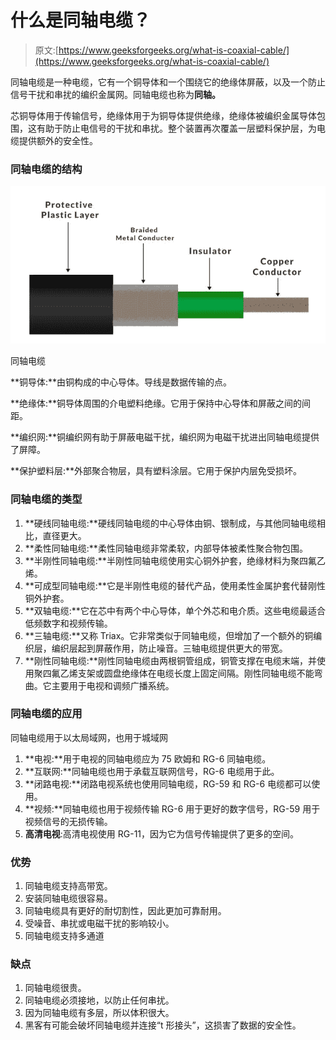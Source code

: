 # 什么是同轴电缆？

> 原文:[https://www.geeksforgeeks.org/what-is-coaxial-cable/](https://www.geeksforgeeks.org/what-is-coaxial-cable/)

同轴电缆是一种电缆，它有一个铜导体和一个围绕它的绝缘体屏蔽，以及一个防止信号干扰和串扰的编织金属网。同轴电缆也称为**同轴。**

芯铜导体用于传输信号，绝缘体用于为铜导体提供绝缘，绝缘体被编织金属导体包围，这有助于防止电信号的干扰和串扰。整个装置再次覆盖一层塑料保护层，为电缆提供额外的安全性。

### **同轴电缆的结构**

![Structure of Coaxial Cable](img/4a8b6f85f414de253014ccc69c839db1.png)

同轴电缆

**铜导体:**由铜构成的中心导体。导线是数据传输的点。

**绝缘体:**铜导体周围的介电塑料绝缘。它用于保持中心导体和屏蔽之间的间距。

**编织网:**铜编织网有助于屏蔽电磁干扰，编织网为电磁干扰进出同轴电缆提供了屏障。

**保护塑料层:**外部聚合物层，具有塑料涂层。它用于保护内层免受损坏。

### 同轴电缆的类型

1.  **硬线同轴电缆:**硬线同轴电缆的中心导体由铜、银制成，与其他同轴电缆相比，直径更大。
2.  **柔性同轴电缆:**柔性同轴电缆非常柔软，内部导体被柔性聚合物包围。
3.  **半刚性同轴电缆:**半刚性同轴电缆使用实心铜外护套，绝缘材料为聚四氟乙烯。
4.  **可成型同轴电缆:**它是半刚性电缆的替代产品，使用柔性金属护套代替刚性铜外护套。
5.  **双轴电缆:**它在芯中有两个中心导体，单个外芯和电介质。这些电缆最适合低频数字和视频传输。
6.  **三轴电缆:**又称 Triax。它非常类似于同轴电缆，但增加了一个额外的铜编织层，编织层起到屏蔽作用，防止噪音。三轴电缆提供更大的带宽。
7.  **刚性同轴电缆:**刚性同轴电缆由两根铜管组成，铜管支撑在电缆末端，并使用聚四氟乙烯支架或圆盘绝缘体在电缆长度上固定间隔。刚性同轴电缆不能弯曲。它主要用于电视和调频广播系统。

### 同轴电缆的应用

同轴电缆用于以太局域网，也用于城域网

1.  **电视:**用于电视的同轴电缆应为 75 欧姆和 RG-6 同轴电缆。
2.  **互联网:**同轴电缆也用于承载互联网信号，RG-6 电缆用于此。
3.  **闭路电视:**闭路电视系统也使用同轴电缆，RG-59 和 RG-6 电缆都可以使用。
4.  **视频:**同轴电缆也用于视频传输 RG-6 用于更好的数字信号，RG-59 用于视频信号的无损传输。
5.  **高清电视**:高清电视使用 RG-11，因为它为信号传输提供了更多的空间。

### **优势**

1.  同轴电缆支持高带宽。
2.  安装同轴电缆很容易。
3.  同轴电缆具有更好的耐切割性，因此更加可靠耐用。
4.  受噪音、串扰或电磁干扰的影响较小。
5.  同轴电缆支持多通道

### **缺点**

1.  同轴电缆很贵。
2.  同轴电缆必须接地，以防止任何串扰。
3.  因为同轴电缆有多层，所以体积很大。
4.  黑客有可能会破坏同轴电缆并连接“t 形接头”，这损害了数据的安全性。